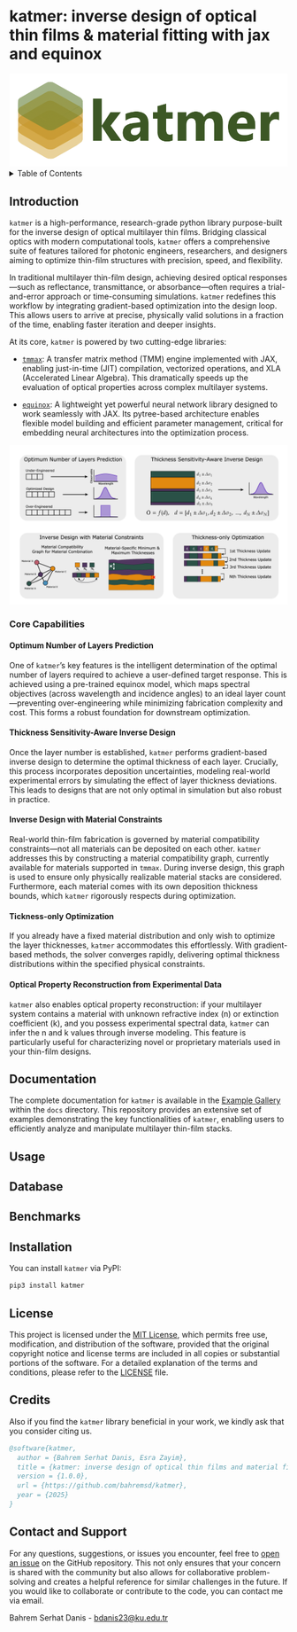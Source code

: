 # **katmer: inverse design of optical thin films & material fitting with jax and equinox**

<div align="center">
  <a href="https://pypi.org/project/katmer/">
    <img src="https://github.com/bahremsd/katmer/blob/master/docs/images/logo_katmer_v1.png" alt="katmer">
  </a>
</div>

<!-- TABLE OF CONTENTS -->
<details>
  <summary>Table of Contents</summary>
  <ol>
    <li><a href="#introduction">Introduction</a></li>
    <li><a href="#documentation">Documentation</a></li>
    <li><a href="#usage">Usage</a></li>
    <li><a href="#database">Database</a></li>
    <li><a href="#benchmarks">Benchmarks</a></li>
    <li><a href="#installation">Installation</a></li>
    <li><a href="#license">License</a></li>
    <li><a href="#credits">Credits</a></li>
    <li><a href="#contact-and-support">Contact and Support</a></li>
  </ol>
</details>


## Introduction

`katmer` is a high-performance, research-grade python library purpose-built for the inverse design of optical multilayer thin films. Bridging classical optics with modern computational tools, `katmer` offers a comprehensive suite of features tailored for photonic engineers, researchers, and designers aiming to optimize thin-film structures with precision, speed, and flexibility.

In traditional multilayer thin-film design, achieving desired optical responses—such as reflectance, transmittance, or absorbance—often requires a trial-and-error approach or time-consuming simulations. `katmer` redefines this workflow by integrating gradient-based optimization into the design loop. This allows users to arrive at precise, physically valid solutions in a fraction of the time, enabling faster iteration and deeper insights.

At its core, `katmer` is powered by two cutting-edge libraries:

- [`tmmax`](https://github.com/bahremsd/tmmax): A transfer matrix method (TMM) engine implemented with JAX, enabling just-in-time (JIT) compilation, vectorized operations, and XLA (Accelerated Linear Algebra). This dramatically speeds up the evaluation of optical properties across complex multilayer systems.

- [`equinox`](https://github.com/patrick-kidger/equinox): A lightweight yet powerful neural network library designed to work seamlessly with JAX. Its pytree-based architecture enables flexible model building and efficient parameter management, critical for embedding neural architectures into the optimization process.


<div align="center">
  <a href="https://pypi.org/project/katmer/">
    <img src="https://github.com/bahremsd/katmer/blob/master/docs/images/readme_info.png" alt="katmer">
  </a>
</div>

### Core Capabilities

#### Optimum Number of Layers Prediction

One of `katmer`’s key features is the intelligent determination of the optimal number of layers required to achieve a user-defined target response. This is achieved using a pre-trained equinox model, which maps spectral objectives (across wavelength and incidence angles) to an ideal layer count—preventing over-engineering while minimizing fabrication complexity and cost. This forms a robust foundation for downstream optimization.

#### Thickness Sensitivity-Aware Inverse Design

Once the layer number is established, `katmer` performs gradient-based inverse design to determine the optimal thickness of each layer. Crucially, this process incorporates deposition uncertainties, modeling real-world experimental errors by simulating the effect of layer thickness deviations. This leads to designs that are not only optimal in simulation but also robust in practice.


#### Inverse Design with Material Constraints

Real-world thin-film fabrication is governed by material compatibility constraints—not all materials can be deposited on each other. `katmer` addresses this by constructing a material compatibility graph, currently available for materials supported in `tmmax`. During inverse design, this graph is used to ensure only physically realizable material stacks are considered. Furthermore, each material comes with its own deposition thickness bounds, which `katmer` rigorously respects during optimization.


#### Tickness-only Optimization

If you already have a fixed material distribution and only wish to optimize the layer thicknesses, `katmer` accommodates this effortlessly. With gradient-based methods, the solver converges rapidly, delivering optimal thickness distributions within the specified physical constraints.

#### Optical Property Reconstruction from Experimental Data

`katmer` also enables optical property reconstruction: if your multilayer system contains a material with unknown refractive index (n) or extinction coefficient (k), and you possess experimental spectral data, `katmer` can infer the n and k values through inverse modeling. This feature is particularly useful for characterizing novel or proprietary materials used in your thin-film designs.

## Documentation

The complete documentation for `katmer` is available in the [Example Gallery](https://github.com/bahremsd/katmer/tree/master/docs/examples) within the `docs` directory. This repository provides an extensive set of examples demonstrating the key functionalities of `katmer`, enabling users to efficiently analyze and manipulate multilayer thin-film stacks.

## Usage

## Database

## Benchmarks

## Installation

You can install `katmer` via PyPI:

```bash
pip3 install katmer
```

## License

This project is licensed under the [MIT License](https://opensource.org/license/MIT), which permits free use, modification, and distribution of the software, provided that the original copyright notice and license terms are included in all copies or substantial portions of the software. For a detailed explanation of the terms and conditions, please refer to the [LICENSE](https://github.com/bahremsd/katmer/blob/master/LICENSE) file.

## Credits

Also if you find the `katmer` library beneficial in your work, we kindly ask that you consider citing us.

```bibtex
@software{katmer,
  author = {Bahrem Serhat Danis, Esra Zayim},
  title = {katmer: inverse design of optical thin films and material fitting with jax and equinox},
  version = {1.0.0},
  url = {https://github.com/bahremsd/katmer},
  year = {2025}
}
```

## Contact and Support

For any questions, suggestions, or issues you encounter, feel free to [open an issue](https://github.com/bahremsd/katmer/issues) on the GitHub repository. This not only ensures that your concern is shared with the community but also allows for collaborative problem-solving and creates a helpful reference for similar challenges in the future. If you would like to collaborate or contribute to the code, you can contact me via email.

Bahrem Serhat Danis - bdanis23@ku.edu.tr
